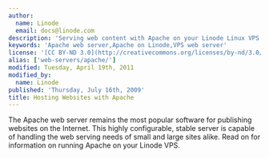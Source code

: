 ```yaml
---
author:
  name: Linode
  email: docs@linode.com
description: 'Serving web content with Apache on your Linode Linux VPS.'
keywords: 'Apache web server,Apache on Linode,VPS web server'
license: '[CC BY-ND 3.0](http://creativecommons.org/licenses/by-nd/3.0/us/)'
alias: ['web-servers/apache/']
modified: Tuesday, April 19th, 2011
modified_by:
  name: Linode
published: 'Thursday, July 16th, 2009'
title: Hosting Websites with Apache
---
```


The Apache web server remains the most popular software for publishing websites on the Internet. This highly configurable, stable server is capable of handling the web serving needs of small and large sites alike. Read on for information on running Apache on your Linode VPS.
